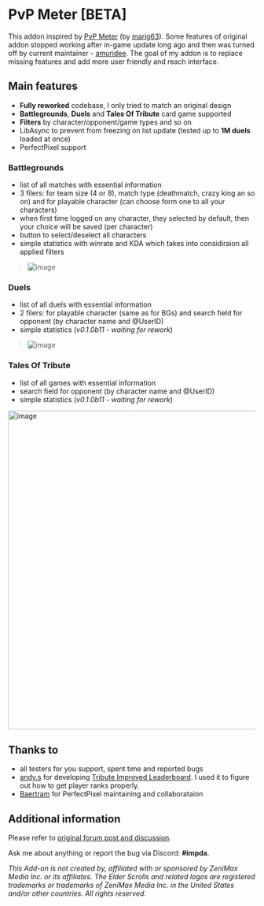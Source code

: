 # PvP Meter \[BETA\]

This addon inspired by [PvP Meter](https://www.esoui.com/downloads/info1760-PvpMeter.html) (by [marig63](https://www.esoui.com/forums/member.php?action=getinfo&userid=33782)). Some features of original addon stopped working after in-game update long ago and then was turned off by current maintainer - [amuridee](https://www.esoui.com/forums/member.php?action=getinfo&userid=46671). The goal of my addon is to replace missing features and add more user friendly and reach interface.

## Main features

- **Fully reworked** codebase, I only tried to match an original design
- **Battlegrounds**, **Duels** and **Tales Of Tribute** card game supported 
- **Filters** by character/opponent/game types and so on
- LibAsync to prevent from freezing on list update (tested up to **1M duels** loaded at once)
- PerfectPixel support

### Battlegrounds
- list of all matches with essential information
- 3 filers: for team size (4 or 8), match type (deathmatch, crazy king an so on) and for playable character (can choose form one to all your characters)
- when first time logged on any character, they selected by default, then your choice will be saved (per character)
- button to select/deselect all characters
- simple statistics with winrate and KDA which takes into considiraion all applied filters
>![image](https://github.com/user-attachments/assets/efc7ff42-e04f-4b4a-9405-6bea73e34c3b)
### Duels
- list of all duels with essential information
- 2 filers: for playable character (same as for BGs) and search field for opponent (by character name and @UserID)
- simple statistics (_v0.1.0b11 - waiting for rework_)
>![image](https://github.com/user-attachments/assets/3ce9d32f-cee1-43d9-89f4-f4c3cedd0f2a)
### Tales Of Tribute
- list of all games with essential information
- search field for opponent (by character name and @UserID)
- simple statistics (_v0.1.0b11 - waiting for rework_)
<img width="647" alt="image" src="https://github.com/user-attachments/assets/763fb2a0-6699-4b7e-b1c1-a4b9d087fd3f" />

## Thanks to
- all testers for you support, spent time and reported bugs
- [andy.s](https://www.esoui.com/forums/member.php?action=getinfo&userid=12076) for developing [Tribute Improved Leaderboard](https://www.esoui.com/downloads/info3413-TributeImprovedLeaderboard.html). I used it to figure out how to get player ranks properly.
- [Baertram](https://www.esoui.com/forums/member.php?u=2028) for PerfectPixel maintaining and collaborataion

## Additional information
Please refer to [original forum post and discussion](https://www.esoui.com/forums/showthread.php?t=11156).

Ask me about anything or report the bug via Discord: **#impda**.

_This Add-on is not created by, affiliated with or sponsored by ZeniMax Media Inc. or its affiliates. The Elder Scrolls and related logos are registered trademarks or trademarks of ZeniMax Media Inc. in the United States and/or other countries. All rights reserved._
